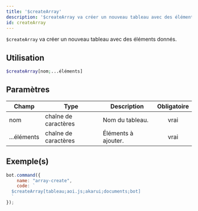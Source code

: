 ```yaml
---
title: '$createArray'
description: '$createArray va créer un nouveau tableau avec des éléments donnés.'
id: createArray
---
```


`$createArray` va créer un nouveau tableau avec des éléments donnés.

## Utilisation

```php
$createArray[nom;...éléments]
```

## Paramètres

| Champ       | Type                 | Description         | Obligatoire |
| ----------- | -------------------- | ------------------- |:-----------:|
| nom         | chaîne de caractères | Nom du tableau.     |    vrai     |
| ...éléments | chaîne de caractères | Éléments à ajouter. |    vrai     |

## Exemple(s)

```javascript
bot.command({
    name: "array-create",
    code: `
  $createArray[tableau;aoi.js;akarui;documents;bot]
  `
});
```